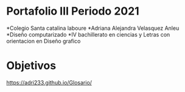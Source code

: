 # Portafolio III Periodo 2021
*Colegio Santa catalina laboure
*Adriana Alejandra Velasquez Anleu
*Diseño computarizado
*IV bachillerato en ciencias y Letras con orientacion en Diseño grafico

# Objetivos
 https://adri233.github.io/Glosario/

